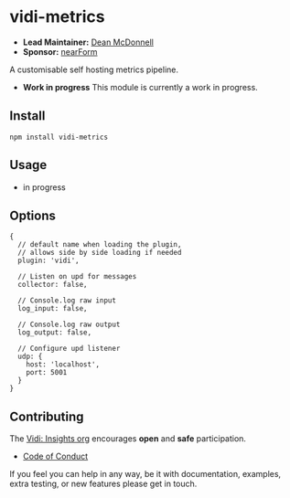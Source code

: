 # vidi-metrics

- __Lead Maintainer:__ [Dean McDonnell][Lead]
- __Sponsor:__ [nearForm][Sponsor]

A customisable self hosting metrics pipeline.

- __Work in progress__ This module is currently a work in progress.
 
## Install

```
npm install vidi-metrics
```

## Usage

- in progress

## Options
```
{
  // default name when loading the plugin,
  // allows side by side loading if needed
  plugin: 'vidi',
  
  // Listen on upd for messages
  collector: false,
  
  // Console.log raw input
  log_input: false,
  
  // Console.log raw output
  log_output: false,
  
  // Configure upd listener
  udp: {
    host: 'localhost',
    port: 5001
  }
}
```

## Contributing
The [Vidi: Insights org][Org] encourages __open__ and __safe__ participation.

- [Code of Conduct][CoC]

If you feel you can help in any way, be it with documentation, examples, extra testing, or new features please get in touch.

[Org]: https://github.com/vidi-insights
[CoC]: https://github.com/vidi-insights/org/blob/master/code-of-conduct.md

[Lead]: https://github.com/mcdonnelldean
[Sponsor]: https://nearform.com
